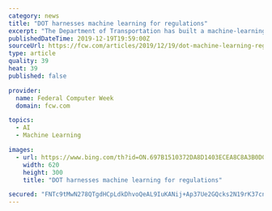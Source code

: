 ```yaml
---
category: news
title: "DOT harnesses machine learning for regulations"
excerpt: "The Department of Transportation has built a machine-learning and data analytics-backed dashboard that helps its legal staff manage its vast field of regulatory data, the agency's chief data officer said. In one of its latest projects leveraging big data, DOT turned machine learning and big data analytics on regulatory data, CDO Daniel Morgan ..."
publishedDateTime: 2019-12-19T19:59:00Z
sourceUrl: https://fcw.com/articles/2019/12/19/dot-machine-learning-regulations-rockwell.aspx
type: article
quality: 39
heat: 39
published: false

provider:
  name: Federal Computer Week
  domain: fcw.com

topics:
  - AI
  - Machine Learning

images:
  - url: https://www.bing.com/th?id=ON.697B1510372DA8D1403ECEA8C8A3B0D0
    width: 620
    height: 300
    title: "DOT harnesses machine learning for regulations"

secured: "FNTc9tMwN278QTgdHCpLdkDhvoQeAL9IuKANij+Ap37Ue2GQcks2N19rK37cnBJG59C9p0w+lpRoR7875MMDdAbkXoPh/j3Vk3fPqTwwozzByJBPb5mW4iCLCL7Ne7ue1jx8KhzUOr+lpDSeNDhC8kTMTut30gqmNKfZnSlhOLxq/zp6WNV22G8Lcdpgi8AFA/SUP4mo/eEfrSxDQyTYjl0YWauHssvNvAABoCmli7z3luxgYj2LF15Xo/QTVtPTsk44Cu66laa6JG+dXsQDlA==;ZkBoaZY1iXG0425tGCuGQQ=="
---
```


